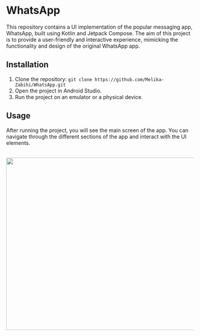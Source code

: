 # WhatsApp
This repository contains a UI implementation of the popular messaging app, WhatsApp, built using Kotlin and Jetpack Compose. The aim of this project is to provide a user-friendly and interactive experience, mimicking the functionality and design of the original WhatsApp app.

## Installation

1. Clone the repository: `git clone https://github.com/Melika-Zabihi/WhatsApp.git`
2. Open the project in Android Studio.
3. Run the project on an emulator or a physical device.
   
## Usage

After running the project, you will see the main screen of the app. You can navigate through the different sections of the app and interact with the UI elements.
<br>
<br>
<p align="left">
<img src="https://github.com/Melika-2000/WhatsApp/assets/68336285/adc23010-efc1-4af1-9299-ded512a19f71" width="642" height="462">
</p>
